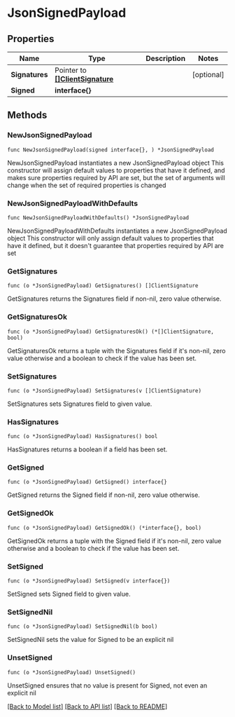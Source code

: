 # JsonSignedPayload

## Properties

Name | Type | Description | Notes
------------ | ------------- | ------------- | -------------
**Signatures** | Pointer to [**[]ClientSignature**](ClientSignature.md) |  | [optional] 
**Signed** | **interface{}** |  | 

## Methods

### NewJsonSignedPayload

`func NewJsonSignedPayload(signed interface{}, ) *JsonSignedPayload`

NewJsonSignedPayload instantiates a new JsonSignedPayload object
This constructor will assign default values to properties that have it defined,
and makes sure properties required by API are set, but the set of arguments
will change when the set of required properties is changed

### NewJsonSignedPayloadWithDefaults

`func NewJsonSignedPayloadWithDefaults() *JsonSignedPayload`

NewJsonSignedPayloadWithDefaults instantiates a new JsonSignedPayload object
This constructor will only assign default values to properties that have it defined,
but it doesn't guarantee that properties required by API are set

### GetSignatures

`func (o *JsonSignedPayload) GetSignatures() []ClientSignature`

GetSignatures returns the Signatures field if non-nil, zero value otherwise.

### GetSignaturesOk

`func (o *JsonSignedPayload) GetSignaturesOk() (*[]ClientSignature, bool)`

GetSignaturesOk returns a tuple with the Signatures field if it's non-nil, zero value otherwise
and a boolean to check if the value has been set.

### SetSignatures

`func (o *JsonSignedPayload) SetSignatures(v []ClientSignature)`

SetSignatures sets Signatures field to given value.

### HasSignatures

`func (o *JsonSignedPayload) HasSignatures() bool`

HasSignatures returns a boolean if a field has been set.

### GetSigned

`func (o *JsonSignedPayload) GetSigned() interface{}`

GetSigned returns the Signed field if non-nil, zero value otherwise.

### GetSignedOk

`func (o *JsonSignedPayload) GetSignedOk() (*interface{}, bool)`

GetSignedOk returns a tuple with the Signed field if it's non-nil, zero value otherwise
and a boolean to check if the value has been set.

### SetSigned

`func (o *JsonSignedPayload) SetSigned(v interface{})`

SetSigned sets Signed field to given value.


### SetSignedNil

`func (o *JsonSignedPayload) SetSignedNil(b bool)`

 SetSignedNil sets the value for Signed to be an explicit nil

### UnsetSigned
`func (o *JsonSignedPayload) UnsetSigned()`

UnsetSigned ensures that no value is present for Signed, not even an explicit nil

[[Back to Model list]](../README.md#documentation-for-models) [[Back to API list]](../README.md#documentation-for-api-endpoints) [[Back to README]](../README.md)


